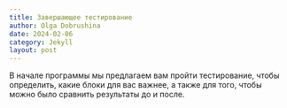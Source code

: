 ```yaml
---
title: Завершающее тестирование
author: Olga Dobrushina
date: 2024-02-06
category: Jekyll
layout: post
---
```


В начале программы мы предлагаем вам пройти тестирование, чтобы определить, какие блоки для вас важнее, а также для того, чтобы можно было сравнить результаты до и после.